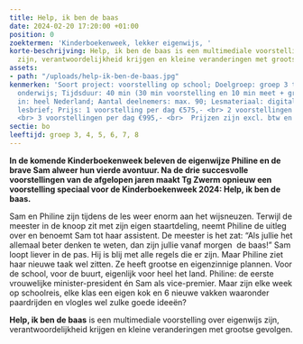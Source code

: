 ```yaml
---
title: Help, ik ben de baas
date: 2024-02-20 17:20:00 +01:00
position: 0
zoektermen: 'Kinderboekenweek, lekker eigenwijs, '
korte-beschrijving: Help, ik ben de baas is een multimediale voorstelling over eigenwijs
  zijn, verantwoordelijkheid krijgen en kleine veranderingen met grootse gevolgen.
assets:
- path: "/uploads/help-ik-ben-de-baas.jpg"
kenmerken: 'Soort project: voorstelling op school; Doelgroep: groep 3 t/m 8 ook speciaal
  onderwijs; Tijdsduur: 40 min (30 min voorstelling en 10 min meet + greet); Aangeboden
  in: heel Nederland; Aantal deelnemers: max. 90; Lesmateriaal: digitale interactieve
  lesbrief; Prijs: 1 voorstelling per dag €575,- <br> 2 voorstellingen per dag €835,-
  <br> 3 voorstellingen per dag €995,- <br>  Prijzen zijn excl. btw en incl. reiskosten; '
sectie: bo
leeftijd: groep 3, 4, 5, 6, 7, 8
---
```


**In de komende Kinderboekenweek beleven de eigenwijze Philine en de brave Sam alweer hun vierde avontuur. Na de drie succesvolle voorstellingen van de afgelopen jaren maakt Tg Zwerm opnieuw een voorstelling speciaal voor de Kinderboekenweek 2024: Help, ik ben de baas.**

Sam en Philine zijn tijdens de les weer enorm aan het wijsneuzen. Terwijl de meester in de knoop zit met zijn eigen staartdeling, neemt Philine de uitleg over en benoemt Sam tot haar assistent. De meester is het zat: “Als jullie het allemaal beter denken te weten, dan zijn jullie vanaf morgen  de baas!” Sam loopt liever in de pas. Hij is blij met alle regels die er zijn. Maar Philine ziet haar nieuwe taak wel zitten. Ze heeft grootse en eigenzinnige plannen. Voor de school, voor de buurt, eigenlijk voor heel het land. Philine: de eerste vrouwelijke minister-president én Sam als vice-premier. Maar zijn elke week op schoolreis, elke klas een eigen kok en 6 nieuwe vakken waaronder paardrijden en vlogles wel zulke goede ideeën?

**Help, ik ben de baas** is een multimediale voorstelling over eigenwijs zijn, verantwoordelijkheid krijgen en kleine veranderingen met grootse gevolgen.